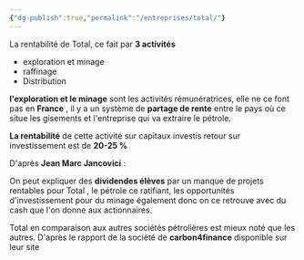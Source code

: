 ```yaml
---
{"dg-publish":true,"permalink":"/entreprises/total/"}
---
```


La rentabilité de Total, ce fait par **3 activités**

- exploration et minage 
- raffinage 
- Distribution

**l'exploration et le minage** sont les activités rémunératrices, elle ne ce font pas en **France** , il y a un système de **partage de rente** entre le pays où ce situe les gisements et l'entreprise qui va extraire le pétrole. 

**La rentabilité** de cette activité sur capitaux investis retour sur investissement est de **20-25 %**


D'après **Jean Marc Jancovici** :

On peut expliquer des **dividendes élèves** par un manque de projets rentables pour Total , le pétrole ce ratifiant, les opportunités d'investissement pour du minage également donc on ce retrouve avec du cash que l'on donne aux actionnaires.

Total en comparaison aux autres sociétés pétrolières est mieux noté que les autres. D'après le rapport de la société de **carbon4finance** disponible sur leur site 













